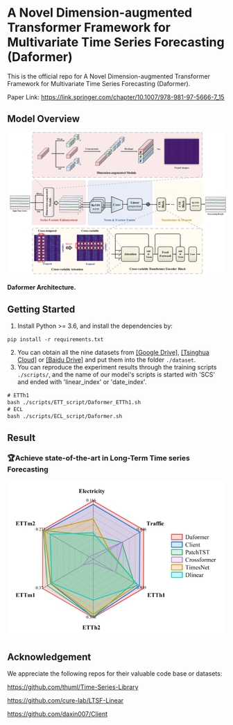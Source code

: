 # A Novel Dimension-augmented Transformer Framework for Multivariate Time Series Forecasting (Daformer)

This is the official repo for A Novel Dimension-augmented Transformer Framework for Multivariate Time Series Forecasting (Daformer).

Paper Link: https://link.springer.com/chapter/10.1007/978-981-97-5666-7_15

## Model Overview

![overall](https://raw.githubusercontent.com/qiuyueli123/Daformer/main/pic/overall.png)

**Daformer Architecture.** 

## Getting Started

1. Install Python >= 3.6, and install the dependencies by:

```
pip install -r requirements.txt
```

2. You can obtain all the nine datasets from [[Google Drive]](https://drive.google.com/drive/folders/13Cg1KYOlzM5C7K8gK8NfC-F3EYxkM3D2?usp=sharing), [[Tsinghua Cloud]](https://cloud.tsinghua.edu.cn/f/84fbc752d0e94980a610/) or [[Baidu Drive]](https://pan.baidu.com/s/1r3KhGd0Q9PJIUZdfEYoymg?pwd=i9iy) and put them into the folder `./dataset`.
3. You can reproduce the experiment results through the training scripts `./scripts/`, and the name of our model's scripts is started with 'SCS' and ended with 'linear_index' or 'date_index'.

```
# ETTh1
bash ./scripts/ETT_script/Daformer_ETTh1.sh
# ECL
bash ./scripts/ECL_script/Daformer.sh
```

## Result

### :trophy:Achieve state-of-the-art in Long-Term Time series Forecasting

![result](https://raw.githubusercontent.com/qiuyueli123/Daformer/main/pic/ret.png)

## Acknowledgement

We appreciate the following repos for their valuable code base or datasets:

https://github.com/thuml/Time-Series-Library

https://github.com/cure-lab/LTSF-Linear

https://github.com/daxin007/Client
